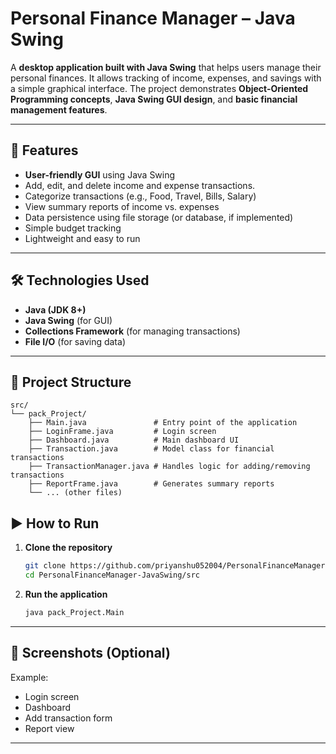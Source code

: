 # Personal Finance Manager – Java Swing

A **desktop application built with Java Swing** that helps users manage their personal finances. It allows tracking of income, expenses, and savings with a simple graphical interface. The project demonstrates **Object-Oriented Programming concepts**, **Java Swing GUI design**, and **basic financial management features**.

---

## 🚀 Features
- **User-friendly GUI** using Java Swing  
- Add, edit, and delete income and expense transactions.
- Categorize transactions (e.g., Food, Travel, Bills, Salary)  
- View summary reports of income vs. expenses  
- Data persistence using file storage (or database, if implemented)  
- Simple budget tracking 
- Lightweight and easy to run  

---

## 🛠️ Technologies Used
- **Java (JDK 8+)**  
- **Java Swing** (for GUI)  
- **Collections Framework** (for managing transactions)  
- **File I/O** (for saving data)  

---

## 📂 Project Structure
```
src/
└── pack_Project/
    ├── Main.java               # Entry point of the application
    ├── LoginFrame.java         # Login screen
    ├── Dashboard.java          # Main dashboard UI
    ├── Transaction.java        # Model class for financial transactions
    ├── TransactionManager.java # Handles logic for adding/removing transactions
    ├── ReportFrame.java        # Generates summary reports
    └── ... (other files)
```


## ▶️ How to Run
1. **Clone the repository**
   ```bash
   git clone https://github.com/priyanshu052004/PersonalFinanceManager-JavaSwing.git
   cd PersonalFinanceManager-JavaSwing/src
   ```

2. **Run the application**
   ```bash
   java pack_Project.Main
   ```

---

## 📸 Screenshots (Optional)



Example:
- Login screen  
- Dashboard  
- Add transaction form  
- Report view  

---


